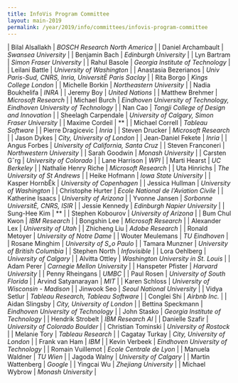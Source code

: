 ```yaml
---
title: InfoVis Program Committee
layout: main-2019
permalink: /year/2019/info/committees/infovis-program-committee
---
```


| Bilal Alsallakh | *BOSCH Research North America* |
| Daniel Archambault | *Swansea University* |
| Benjamin Bach | *Edinburgh University* |
| Lyn Bartram | *Simon Fraser University* |
| Rahul Basole | *Georgia Institute of Technology* |
| Leilani Battle | *University of Washington* |
| Anastasia Bezerianos | *Univ Paris-Sud, CNRS, Inria, UniversitÈ Paris Saclay* |
| Rita Borgo | *Kings College London* |
| Michelle Borkin | *Northeastern University* |
| Nadia Boukhelifa | *INRA* |
| Jeremy Boy | *United Nations* |
| Matthew Brehmer | *Microsoft Research* |
| Michael Burch | *Eindhoven University of Technology, Eindhoven University of Technology* |
| Nan Cao | *Tongji College of Design and Innovation* |
| Sheelagh Carpendale | *University of Calgary, Simon Fraser University* |
| Maxime Cordeil | ** |
| Michael Correll | *Tableau Software* |
| Pierre Dragicevic | *Inria* |
| Steven Drucker | *Microsoft Research* |
| Jason Dykes | *City, University of London* |
| Jean-Daniel Fekete | *Inria* |
| Angus Forbes | *University of California, Santa Cruz* |
| Steven Franconeri | *Northwestern University* |
| Sarah Goodwin | *Monash University* |
| Carsten Gˆrg | *University of Colorado* |
| Lane Harrison | *WPI* |
| Marti Hearst | *UC Berkeley* |
| Nathalie Henry Riche | *Microsoft Research* |
| Uta Hinrichs | *The University of St Andrews* |
| Heike Hofmann | *Iowa State University* |
| Kasper HornbÊk | *University of Copenhagen* |
| Jessica Hullman | *University of Washington* |
| Christophe Hurter | *Ecole National de l'Aviation Civile* |
| Katherine Isaacs | *University of Arizona* |
| Yvonne Jansen | *Sorbonne UniversitÈ, CNRS, ISIR* |
| Jessie Kennedy | *Edinburgh Napier University* |
| Sung-Hee Kim | ** |
| Stephen Kobourov | *University of Arizona* |
| Bum Chul Kwon | *IBM Research* |
| Bongshin Lee | *Microsoft Research* |
| Alexander Lex | *University of Utah* |
| Zhicheng Liu | *Adobe Research* |
| Ronald Metoyer | *University of Notre Dame* |
| Wouter Meulemans | *TU Eindhoven* |
| Rosane Minghim | *University of S„o Paulo* |
| Tamara Munzner | *University of British Columbia* |
| Stephen North | *Infovisible* |
| Lora Oehlberg | *University of Calgary* |
| Alvitta Ottley | *Washington University in St. Louis* |
| Adam Perer | *Carnegie Mellon University* |
| Hanspeter Pfister | *Harvard University* |
| Penny Rheingans | *UMBC* |
| Paul Rosen | *University of South Florida* |
| Arvind Satyanarayan | *MIT* |
| Karen Schloss | *University of Wisconsin - Madison* |
| Jinwook Seo | *Seoul National University* |
| Vidya Setlur | *Tableau Research, Tableau Software* |
| Conglei Shi | *Airbnb Inc.* |
| Aidan Slingsby | *City, University of London* |
| Bettina Speckmann | *Eindhoven University of Technology* |
| John Stasko | *Georgia Institute of Technology* |
| Hendrik Strobelt | *IBM Research AI* |
| Danielle Szafir | *University of Colorado Boulder* |
| Christian Tominski | *University of Rostock* |
| Melanie Tory | *Tableau Research* |
| Cagatay Turkay | *City, University of London* |
| Frank van Ham | *IBM* |
| Kevin Verbeek | *Eindhoven University of Technology* |
| Romain Vuillemot | *Ecole Centrale de Lyon* |
| Manuela Waldner | *TU Wien* |
| Jagoda Walny | *University of Calgary* |
| Martin Wattenberg | *Google* |
| Yingcai Wu | *Zhejiang University* |
| Michael Wybrow | *Monash University* |
